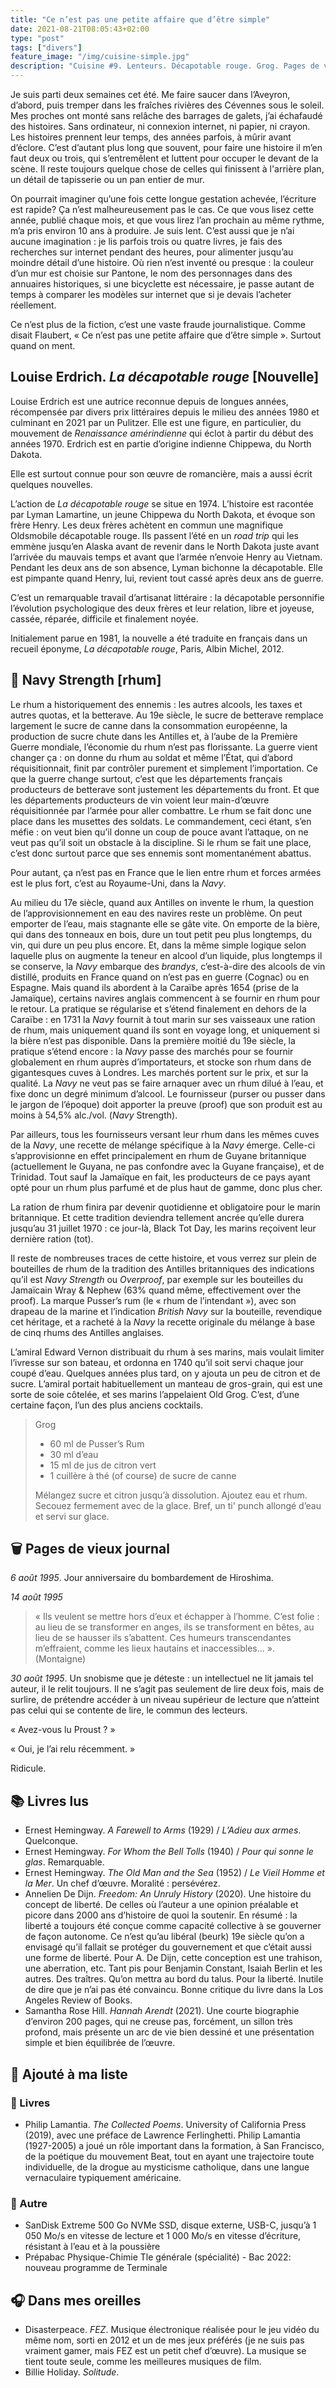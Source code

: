 ```yaml
---
title: "Ce n’est pas une petite affaire que d’être simple"
date: 2021-08-21T08:05:43+02:00
type: "post"
tags: ["divers"]
feature_image: "/img/cuisine-simple.jpg"
description: "Cuisine #9. Lenteurs. Décapotable rouge. Grog. Pages de vieux journal. Listes."
---
```


Je suis parti deux semaines cet été. Me faire saucer dans l’Aveyron, d’abord, puis tremper dans les fraîches rivières des Cévennes sous le soleil.<!--more--> Mes proches ont monté sans relâche des barrages de galets, j’ai échafaudé des histoires. Sans ordinateur, ni connexion internet, ni papier, ni crayon. Les histoires prennent leur temps, des années parfois, à mûrir avant d’éclore. C’est d’autant plus long que souvent, pour faire une histoire il m’en faut deux ou trois, qui s’entremêlent et luttent pour occuper le devant de la scène. Il reste toujours quelque chose de celles qui finissent à l'arrière plan, un détail de tapisserie ou un pan entier de mur.

On pourrait imaginer qu’une fois cette longue gestation achevée, l’écriture est rapide? Ça n’est malheureusement pas le cas. Ce que vous lisez cette année, publié chaque mois, et que vous lirez l’an prochain au même rythme, m’a pris environ 10 ans à produire. Je suis lent. C’est aussi que je n’ai aucune imagination : je lis parfois trois ou quatre livres, je fais des recherches sur internet pendant des heures, pour alimenter jusqu’au moindre détail d’une histoire. Où rien n’est inventé ou presque : la couleur d’un mur est choisie sur Pantone, le nom des personnages dans des annuaires historiques, si une bicyclette est nécessaire, je passe autant de temps à comparer les modèles sur internet que si je devais l’acheter réellement.

Ce n’est plus de la fiction, c’est une vaste fraude journalistique. Comme disait Flaubert, « Ce n’est pas une petite affaire que d’être simple ». Surtout quand on ment.

## Louise Erdrich. _La décapotable rouge_ [Nouvelle]

Louise Erdrich est une autrice reconnue depuis de longues années, récompensée par divers prix littéraires depuis le milieu des années 1980 et culminant en 2021 par un Pulitzer. Elle est une figure, en particulier, du mouvement de _Renaissance amérindienne_ qui éclot à partir du début des années 1970. Erdrich est en partie d’origine indienne Chippewa, du North Dakota.

Elle est surtout connue pour son œuvre de romancière, mais a aussi écrit quelques nouvelles.

L’action de _La décapotable rouge_ se situe en 1974. L’histoire est racontée par Lyman Lamartine, un jeune Chippewa du North Dakota, et évoque son frère Henry. Les deux frères achètent en commun une magnifique Oldsmobile décapotable rouge. Ils passent l’été en un _road trip_ qui les emmène jusqu’en Alaska avant de revenir dans le North Dakota juste avant l’arrivée du mauvais temps et avant que l’armée n’envoie Henry au Vietnam. Pendant les deux ans de son absence, Lyman bichonne la décapotable. Elle est pimpante quand Henry, lui, revient tout cassé après deux ans de guerre.

C’est un remarquable travail d’artisanat littéraire : la décapotable personnifie l’évolution psychologique des deux frères et leur relation, libre et joyeuse, cassée, réparée, difficile et finalement noyée.

Initialement parue en 1981, la nouvelle a été traduite en français dans un recueil éponyme, _La décapotable rouge_, Paris, Albin Michel, 2012.

## 🍹 Navy Strength [rhum]

Le rhum a historiquement des ennemis : les autres alcools, les taxes et autres quotas, et la betterave. Au 19e siècle, le sucre de betterave remplace largement le sucre de canne dans la consommation européenne, la production de sucre chute dans les Antilles et, à l’aube de la Première Guerre mondiale, l’économie du rhum n’est pas florissante. La guerre vient changer ça : on donne du rhum au soldat et même l’État, qui d’abord réquisitionnait, finit par contrôler purement et simplement l’importation. Ce que la guerre change surtout, c’est que les départements français producteurs de betterave sont justement les départements du front. Et que les départements producteurs de vin voient leur main-d’œuvre réquisitionnée par l’armée pour aller combattre. Le rhum se fait donc une place dans les musettes des soldats. Le commandement, ceci étant, s’en méfie : on veut bien qu’il donne un coup de pouce avant l’attaque, on ne veut pas qu’il soit un obstacle à la discipline. Si le rhum se fait une place, c’est donc surtout parce que ses ennemis sont momentanément abattus.

Pour autant, ça n’est pas en France que le lien entre rhum et forces armées est le plus fort, c’est au Royaume-Uni, dans la _Navy_.

Au milieu du 17e siècle, quand aux Antilles on invente le rhum, la question de l’approvisionnement en eau des navires reste un problème. On peut emporter de l’eau, mais stagnante elle se gâte vite. On emporte de la bière, qui dans des tonneaux en bois, dure un tout petit peu plus longtemps, du vin, qui dure un peu plus encore. Et, dans la même simple logique selon laquelle plus on augmente la teneur en alcool d’un liquide, plus longtemps il se conserve, la _Navy_ embarque des _brandys_, c’est-à-dire des alcools de vin distillé, produits en France quand on n’est pas en guerre (Cognac) ou en Espagne. Mais quand ils abordent à la Caraïbe après 1654 (prise de la Jamaïque), certains navires anglais commencent à se fournir en rhum pour le retour. La pratique se régularise et s’étend finalement en dehors de la Caraïbe : en 1731 la _Navy_ fournit à tout marin sur ses vaisseaux une ration de rhum, mais uniquement quand ils sont en voyage long, et uniquement si la bière n’est pas disponible. Dans la première moitié du 19e siècle, la pratique s’étend encore : la _Navy_ passe des marchés pour se fournir globalement en rhum auprès d’importateurs, et stocke son rhum dans de gigantesques cuves à Londres. Les marchés portent sur le prix, et sur la qualité. La _Navy_ ne veut pas se faire arnaquer avec un rhum dilué à l’eau, et fixe donc un degré minimum d’alcool. Le fournisseur (purser ou pusser dans le jargon de l’époque) doit apporter la preuve (proof) que son produit est au moins à 54,5% alc./vol. (_Navy_ Strength).

Par ailleurs, tous les fournisseurs versant leur rhum dans les mêmes cuves de la _Navy_, une recette de mélange spécifique à la _Navy_ émerge. Celle-ci s’approvisionne en effet principalement en rhum de Guyane britannique (actuellement le Guyana, ne pas confondre avec la Guyane française), et de Trinidad. Tout sauf la Jamaïque en fait, les producteurs de ce pays ayant opté pour un rhum plus parfumé et de plus haut de gamme, donc plus cher.

La ration de rhum finira par devenir quotidienne et obligatoire pour le marin britannique. Et cette tradition deviendra tellement ancrée qu’elle durera jusqu’au 31 juillet 1970 : ce jour-là, Black Tot Day, les marins reçoivent leur dernière ration (tot).

Il reste de nombreuses traces de cette histoire, et vous verrez sur plein de bouteilles de rhum de la tradition des Antilles britanniques des indications qu’il est _Navy Strength_ ou _Overproof_, par exemple sur les bouteilles du Jamaïcain Wray & Nephew (63% quand même, effectivement over the proof). La marque Pusser’s rum (le « rhum de l’intendant »), avec son drapeau de la marine et l’indication _British Navy_ sur la bouteille, revendique cet héritage, et a racheté à la _Navy_ la recette originale du mélange à base de cinq rhums des Antilles anglaises.

L’amiral Edward Vernon distribuait du rhum à ses marins, mais voulait limiter l’ivresse sur son bateau, et ordonna en 1740 qu’il soit servi chaque jour coupé d’eau. Quelques années plus tard, on y ajouta un peu de citron et de sucre. L’amiral portait habituellement un manteau de gros-grain, qui est une sorte de soie côtelée, et ses marins l’appelaient Old Grog. C’est, d’une certaine façon, l’un des plus anciens cocktails.

> Grog
> - 60 ml de Pusser’s Rum
> - 30 ml d’eau
> - 15 ml de jus de citron vert
> - 1 cuillère à thé (of course) de sucre de canne
>
> Mélangez sucre et citron jusqu’à dissolution. Ajoutez eau et rhum. Secouez fermement avec de la glace.
> Bref, un ti' punch allongé d’eau et servi sur glace.

## 🗑️ Pages de vieux journal

_6 août 1995_. Jour anniversaire du bombardement de Hiroshima.

_14 août 1995_

> « Ils veulent se mettre hors d’eux et échapper à l’homme. C’est folie : au lieu de se transformer en anges, ils se transforment en bêtes, au lieu de se hausser ils s’abattent. Ces humeurs transcendantes m’effraient, comme les lieux hautains et inaccessibles… ».
> (Montaigne)

_30 août 1995_. Un snobisme que je déteste : un intellectuel ne lit jamais tel auteur, il le relit toujours. Il ne s’agit pas seulement de lire deux fois, mais de surlire, de prétendre accéder à un niveau supérieur de lecture que n’atteint pas celui qui se contente de lire, le commun des lecteurs.

« Avez-vous lu Proust ? »

« Oui, je l’ai relu récemment. »

Ridicule.

## 📚 Livres lus

  - Ernest Hemingway. _A Farewell to Arms_ (1929) / _L’Adieu aux armes_. Quelconque.
  - Ernest Hemingway. _For Whom the Bell Tolls_ (1940) / _Pour qui sonne le glas_. Remarquable.
  - Ernest Hemingway. _The Old Man and the Sea_ (1952) / _Le Vieil Homme et la Mer_. Un chef d’œuvre. Moralité : persévérez.
  - Annelien De Dijn. _Freedom: An Unruly History_ (2020). Une histoire du concept de liberté. De celles où l’auteur a une opinion préalable et picore dans 2000 ans d’histoire de quoi la soutenir. En résumé : la liberté a toujours été conçue comme capacité collective à se gouverner de façon autonome. Ce n’est qu’au libéral (beurk) 19e siècle qu’on a envisagé qu’il fallait se protéger du gouvernement et que c’était aussi une forme de liberté. Pour A. De Dijn, cette conception est une trahison, une aberration, etc. Tant pis pour Benjamin Constant, Isaiah Berlin et les autres. Des traîtres. Qu’on mettra au bord du talus. Pour la liberté. Inutile de dire que je n’ai pas été convaincu. Bonne critique du livre dans la Los Angeles Review of Books.
  - Samantha Rose Hill. _Hannah Arendt_ (2021). Une courte biographie d’environ 200 pages, qui ne creuse pas, forcément, un sillon très profond, mais présente un arc de vie bien dessiné et une présentation simple et bien équilibrée de l’œuvre.

## 🛒 Ajouté à ma liste

### 📖 Livres
  - Philip Lamantia. _The Collected Poems_. University of California Press (2019), avec une préface de Lawrence Ferlinghetti. Philip Lamantia (1927-2005) a joué un rôle important dans la formation, à San Francisco, de la poétique du mouvement Beat, tout en ayant une trajectoire toute individuelle, de la drogue au mysticisme catholique, dans une langue vernaculaire typiquement américaine.

### 🎁 Autre

  - SanDisk Extreme 500 Go NVMe SSD, disque externe, USB-C, jusqu’à 1 050 Mo/s en vitesse de lecture et 1 000 Mo/s en vitesse d’écriture, résistant à l’eau et à la poussière
  - Prépabac Physique-Chimie Tle générale (spécialité) - Bac 2022: nouveau programme de Terminale

## 🎧 Dans mes oreilles

  - Disasterpeace. _FEZ_. Musique électronique réalisée pour le jeu vidéo du même nom, sorti en 2012 et un de mes jeux préférés (je ne suis pas vraiment gamer, mais FEZ est un petit chef d’œuvre). La musique se tient toute seule, comme les meilleures musiques de film.
  - Billie Holiday. _Solitude_.
